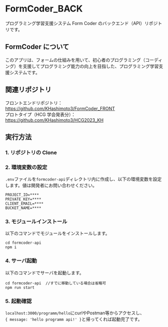 # FormCoder_BACK

プログラミング学習支援システム Form Coder のバックエンド（API）リポジトリです。

## FormCoder について

このアプリは、フォームの仕組みを用いて、初心者のプログラミング（コーディング）を支援してプログラミング能力の向上を目指した、プログラミング学習支援システムです。

## 関連リポジトリ

フロントエンドリポジトリ：https://github.com/KHashimoto3/FormCoder_FRONT  
プロトタイプ（HCG 学会発表分）：https://github.com/KHashimoto3/HCG2023_KH

## 実行方法

### 1. リポジトリの Clone

### 2. 環境変数の設定

`.env`ファイルを`formcoder-api`ディレクトリ内に作成し、以下の環境変数を設定します。値は開発者にお問い合わせください。

```
PROJECT_ID=****
PRIVATE_KEY=****
CLIENT_EMAIL=****
BUCKET_NAME=****
```

### 3. モジュールインストール

以下のコマンドでモジュールをインストールします。

```
cd formcoder-api
npm i
```

### 4. サーバ起動

以下のコマンドでサーバを起動します。

```
cd formcoder-api  //すでに移動している場合は省略可
npm run start
```

### 5. 起動確認

`localhost:3000/programm/hello`にcurlやPostman等からアクセスし、  
`{ message: 'hello programm api!' }`と帰ってくれば起動完了です。
